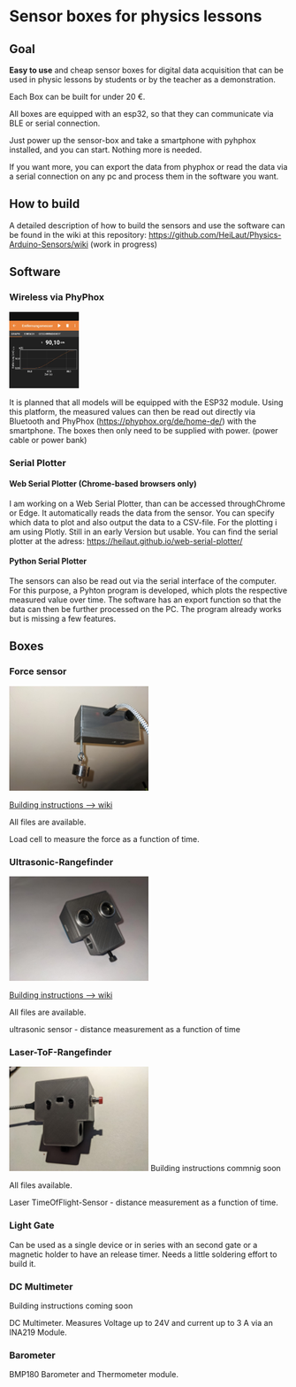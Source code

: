 # Sensor boxes for physics lessons

## Goal

**Easy to use** and cheap sensor boxes for digital data acquisition that can be used in physic lessons by students or by the teacher as a demonstration.

Each Box can be built for under 20 €.

All boxes are equipped with an esp32, so that they can communicate via BLE or serial connection. 

Just power up the sensor-box and take a smartphone with pyhphox installed, and you can start. Nothing more is needed.

If you want more, you can export the data from phyphox or read the data via a serial connection on any pc and process them in the software you want.

## How to build

A detailed description of how to build the sensors and use the software can be found in the wiki at this repository: 
https://github.com/HeiLaut/Physics-Arduino-Sensors/wiki (work in progress)

## Software

### Wireless via PhyPhox
<img src="https://github.com/HeiLaut/Physics-Arduino-Sensors/blob/main/images/us_example.jpg" width=25%>


It is planned that all models will be equipped with the ESP32 module. Using this platform, the measured values can then be read out directly via Bluetooth and PhyPhox (https://phyphox.org/de/home-de/) with the smartphone. The boxes then only need to be supplied with power. (power cable or power bank) 

### Serial Plotter
#### Web Serial Plotter (Chrome-based browsers only)
I am working on a Web Serial Plotter, than can be accessed throughChrome or Edge. It automatically reads the data from the sensor. You can specify which data to plot and also output the data to a CSV-file. For the plotting i am using Plotly. Still in an early Version but usable.
You can find the serial plotter at the adress: https://heilaut.github.io/web-serial-plotter/

#### Python Serial Plotter
The sensors can also be read out via the serial interface of the computer. For this purpose, a Pyhton program is developed, which plots the respective measured value over time. The software has an export function so that the data can then be further processed on the PC. The program already works but is missing a few features.

## Boxes

### Force sensor
<img src="https://github.com/HeiLaut/Physics-Arduino-Sensors/blob/main/images/Photo.jpg" width = 50%>

[Building instructions --> wiki](https://github.com/HeiLaut/Physics-Arduino-Sensors/wiki/Building-Instructions#1-force-gauge)

All files are available.

Load cell to measure the force as a function of time.


### Ultrasonic-Rangefinder
<img src="https://github.com/HeiLaut/Physics-Arduino-Sensors/blob/main/images/distance_1.JPG" width = 50%>

[Building instructions --> wiki](https://github.com/HeiLaut/Physics-Arduino-Sensors/wiki/Building-Instructions#2-ultrasonic-rangefinder)

All files are available. 

ultrasonic sensor - distance measurement as a function of time

### Laser-ToF-Rangefinder
<img src="https://github.com/HeiLaut/Physics-Arduino-Sensors/blob/main/images/ToF-Rangefinder.jpg" width = 50%>
Building instructions commnig soon

All files available.

Laser TimeOfFlight-Sensor - distance measurement as a function of time.

### Light Gate 

Can be used as a single device or in series with an second gate or a magnetic holder to have an release timer.
Needs a little soldering effort to build it. 


### DC Multimeter
Building instructions coming soon

DC Multimeter. Measures Voltage up to 24V and current up to 3 A via an INA219 Module.

### Barometer 

BMP180 Barometer and Thermometer module. 

